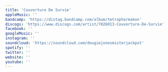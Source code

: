 ```yaml
---
title: 'Couverture De Survie'
appleMusic: ''
bandcamp: 'https://distag.bandcamp.com/album/tetrapharmakon'
discogs: 'https://www.discogs.com/artist/7026013-Couverture-De-Survie'
facebook: ''
googleMusic: ''
instagram: ''
soundcloud: 'https://soundcloud.com/dougiejonesmisterjackpot'
spotify: ''
twitter: ''
website: ''
youtube: ''
---
```

